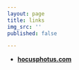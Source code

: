 ```yaml
---
layout: page
title: links
img_src: ''
published: false

---
```

* <a href="https://hocusphotus.com/about/" target="blank"> **hocusphotus.com**</a>
